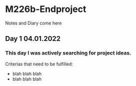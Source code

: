 # M226b-Endproject
Notes and Diary come here

## Day 1 04.01.2022
### This day I was actively searching for project ideas. 

Criterias that need to be fulfilled:
- blah blah blah
- blah blah blah
